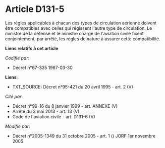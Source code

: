 # Article D131-5

Les règles applicables à chacun des types de circulation aérienne doivent être compatibles avec celles qui régissent l'autre
type de circulation. Le ministre de la défense et le ministre chargé de l'aviation civile fixent conjointement, par arrêté,
les règles de nature à assurer cette compatibilité.

**Liens relatifs à cet article**

_Codifié par_:

  - Décret n°67-335 1967-03-30

**Liens**:

  - TXT_SOURCE: Décret n°95-421 du 20 avril 1995 - art. 2 (V)

_Cité par_:

  - Décret n°99-16 du 8 janvier 1999 - art. ANNEXE (V)
  - Arrêté du 3 mai 2013 - art. 13 (V)
  - Code de l'aviation civile - art. D131-6 (V)

_Modifié par_:

  - Décret n°2005-1349 du 31 octobre 2005 - art. 1 () JORF 1er novembre 2005
